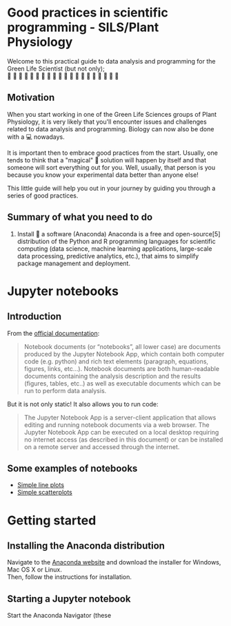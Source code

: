# Good practices in scientific programming - SILS/Plant Physiology
Welcome to this practical guide to data analysis and programming for the Green Life Scientist (but not only);  
:green_apple: :cherries:	:watermelon: :strawberry:	🍑 :peach:	🍈 :melon:
🍌 :banana:	🍐 :pear:	🍍 :pineapple:
🍠 :sweet_potato:	🍆 :eggplant:	🍅 :tomato:

## Motivation
When you start working in one of the Green Life Sciences groups of Plant Physiology, it is very likely that you'll encounter issues and challenges related to data analysis and programming. Biology can now also be done with a :computer: nowadays.   

It is important then to embrace good practices from the start. Usually, one tends to think that a "magical" :crystal_ball: solution will happen by itself and that someone will sort everything out for you. Well, usually, that person is you because you know your experimental data better than anyone else!

This little guide will help you out in your journey by guiding you through a series of good practices. 

## Summary of what you need to do
1. Install :snake: a software (Anaconda) Anaconda is a free and open-source[5] distribution of the Python and R programming languages for scientific computing (data science, machine learning applications, large-scale data processing, predictive analytics, etc.), that aims to simplify package management and deployment. 



# Jupyter notebooks

## Introduction
From the [official documentation](https://jupyter-notebook-beginner-guide.readthedocs.io/en/latest/what_is_jupyter.html):
> Notebook documents (or “notebooks”, all lower case) are documents produced by the Jupyter Notebook App, which contain both computer code (e.g. python) and rich text elements (paragraph, equations, figures, links, etc…). Notebook documents are both human-readable documents containing the analysis description and the results (figures, tables, etc..) as well as executable documents which can be run to perform data analysis.

But it is not only static! It also allows you to run code:
> The Jupyter Notebook App is a server-client application that allows editing and running notebook documents via a web browser. The Jupyter Notebook App can be executed on a local desktop requiring no internet access (as described in this document) or can be installed on a remote server and accessed through the internet.

## Some examples of notebooks
* [Simple line plots](https://nbviewer.jupyter.org/github/ScienceParkStudyGroup/studyGroup/blob/gh-pages/pythonDataScienceHandbook/04.01-Simple-Line-Plots.ipynb)
* [Simple scatterplots](https://nbviewer.jupyter.org/github/ScienceParkStudyGroup/studyGroup/blob/gh-pages/pythonDataScienceHandbook/04.02-Simple-Scatter-Plots.ipynb)

# Getting started

## Installing the Anaconda distribution
Navigate to the [Anaconda website](https://www.anaconda.com/distribution/) and download the installer for Windows, Mac OS X or Linux.  
Then, follow the instructions for installation.

## Starting a Jupyter notebook
Start the Anaconda Navigator (these 
